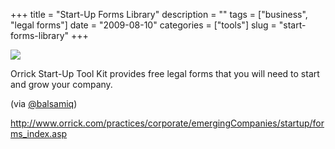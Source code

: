 +++
title = "Start-Up Forms Library"
description = ""
tags = ["business", "legal forms"]
date = "2009-08-10"
categories = ["tools"]
slug = "start-forms-library"
+++


<div class="tool-screenshot mb1"><a href="http://www.orrick.com/practices/corporate/emergingCompanies/startup/forms_index.asp"><img id="bluga-thumbnail-2737" class="bluga-thumbnail custom" src="/media/bluga/
wt5230060d6addd_custom.jpg"/></a></div><p>Orrick Start-Up Tool Kit provides free legal forms that you will need to start and grow your company.</p>
<p>(via <a href="http://twitter.com/balsamiq/status/3195753919">@balsamiq</a>)</p>
  
<p><a href="http://www.orrick.com/practices/corporate/emergingCompanies/startup/forms_index.asp">http://www.orrick.com/practices/corporate/emergingCompanies/startup/forms_index.asp</a></p>
      
